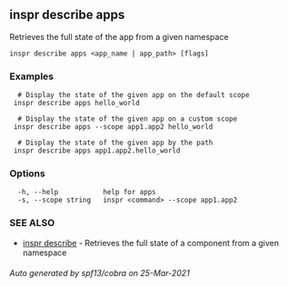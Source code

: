 ## inspr describe apps

Retrieves the full state of the app from a given namespace

```
inspr describe apps <app_name | app_path> [flags]
```

### Examples

```
  # Display the state of the given app on the default scope
 inspr describe apps hello_world

  # Display the state of the given app on a custom scope
 inspr describe apps --scope app1.app2 hello_world

  # Display the state of the given app by the path
 inspr describe apps app1.app2.hello_world

```

### Options

```
  -h, --help           help for apps
  -s, --scope string   inspr <command> --scope app1.app2
```

### SEE ALSO

* [inspr describe](inspr_describe.md)	 - Retrieves the full state of a component from a given namespace

###### Auto generated by spf13/cobra on 25-Mar-2021
